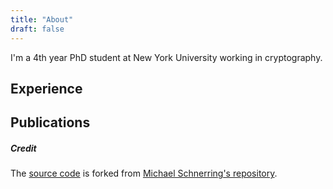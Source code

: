 ```yaml
---
title: "About"
draft: false
---
```


I'm a 4th year PhD student at New York University working in cryptography. 

## Experience

## Publications


##### Credit

The [source code](https://github.com/arasuarun/arasuarun.github.io) is 
forked from [Michael Schnerring's repository](https://github.com/schnerring/schnerring.github.io). 
